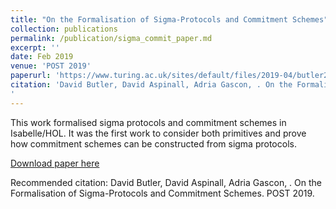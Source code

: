 ```yaml
---
title: "On the Formalisation of Sigma-Protocols and Commitment Schemes"
collection: publications
permalink: /publication/sigma_commit_paper.md
excerpt: ''
date: Feb 2019
venue: 'POST 2019'
paperurl: 'https://www.turing.ac.uk/sites/default/files/2019-04/butler2019_chapter_ontheformalisationofvarsigma-p.pdf'
citation: 'David Butler, David Aspinall, Adria Gascon, . On the Formalisation of Sigma-Protocols and Commitment Schemes. POST 2019. 
'
---
```

This work formalised sigma protocols and commitment schemes in Isabelle/HOL. It was the first work to consider both primitives and prove how commitment schemes can be constructed from sigma protocols. 

[Download paper here](https://www.turing.ac.uk/sites/default/files/2019-04/butler2019_chapter_ontheformalisationofvarsigma-p.pdf)

Recommended citation: David Butler, David Aspinall, Adria Gascon, . On the Formalisation of Sigma-Protocols and Commitment Schemes. POST 2019. 
